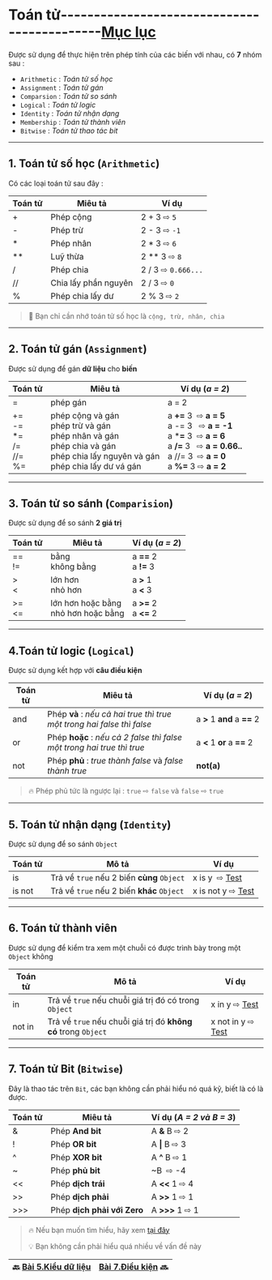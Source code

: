 # Toán tử--------------------------------------------[Mục lục](https://github.com/Zenfection/Python)

Được sử dụng để thực hiện trên phép tính của các biến với nhau, có **7** nhóm sau :

- `Arithmetic` : *Toán tử số học*
- `Assignment` : *Toán tử gán*
- `Comparsion` : *Toán tử so sánh*
- `Logical` : *Toán tử logic*
- `Identity` : *Toán tử nhận dạng*
- `Membership` : *Toán tử thành viên*
- `Bitwise` : *Toán tử thao tác bit*

---

## 1. Toán tử số học (`Arithmetic`)

Có các loại toán tử sau đây :

| Toán tử | Miêu tả              | Ví dụ              |
| ------- | -------------------- | ------------------ |
| +       | Phép cộng            | 2 + 3 ⇨ `5`        |
| -       | Phép trừ             | 2 - 3 ⇨ `-1`       |
| *       | Phép nhân            | 2 * 3 ⇨ `6`        |
| **      | Luỹ thừa             | 2 ** 3 ⇨ `8`       |
| /       | Phép chia            | 2 / 3 ⇨ `0.666...` |
| //      | Chia lấy phần nguyên | 2 / 3 ⇨ `0`        |
| %       | Phép chia lấy dư     | 2 % 3 ⇨ `2`        |

> 🤔 Bạn chỉ cần nhớ toán tử số học là `cộng, trừ, nhân, chia`

---

## 2. Toán tử gán (`Assignment`)

Được sử dụng để gán **dữ liệu** cho **biến**

| Toán tử                           | Miêu tả                                                                                                                               | Ví dụ (*a = 2*)                                                                                                                                                |
| --------------------------------- | ------------------------------------------------------------------------------------------------------------------------------------- | -------------------------------------------------------------------------------------------------------------------------------------------------------------- |
| =                                 | phép gán                                                                                                                              | a = 2                                                                                                                                                          |
| +=<br>-=<br>*=<br>/=<br>//=<br>%= | phép cộng và gán<br>phép trừ và gán<br>phép nhân và gán<br>phép chia và gán<br>phép chia lấy nguyên và gán<br>phép chia lấy dư vá gán | a **+=** 3  ⇨ **a = 5**<br>a -= 3   ⇨ **a = -1**<br>a ***=** 3  ⇨ **a = 6**<br>a **/=** 3   ⇨ **a = 0.66..**<br>a //= 3  ⇨ **a = 0**<br>a **%=** 3 ⇨ **a = 2** |

---

## 3. Toán tử so sánh (`Comparision`)

Được sử dụng để so sánh **2 giá trị**

| Toán tử  | Miêu tả                                | Ví dụ (*a = 2*)          |
| -------- | -------------------------------------- | ------------------------ |
| ==<br>!= | bằng<br>không bằng                     | a **==** 2<br>a **!=** 3 |
| ><br><   | lớn hơn<br>nhỏ hơn                     | a **>** 1<br>a **<** 3   |
| >=<br><= | lớn hơn hoặc bằng<br>nhỏ hơn hoặc bằng | a **>=** 2<br>a **<=** 2 |

---

## 4.Toán tử logic (`Logical`)

Được sử dụng kết hợp với **câu điều kiện**

| Toán tử | Miêu tả                                                                      | Ví dụ (*a = 2*)              |
| ------- | ---------------------------------------------------------------------------- | ---------------------------- |
| and     | Phép **và** : *nếu cả hai true thì true* <br>*một trong hai false thì false* | a **>** 1 **and** a **==** 2 |
| or      | Phép **hoặc** : *nếu cả 2 false thì false*<br>*một trong hai true thì true*  | a **<** 1 **or** a **==** 2  |
| not     | Phép **phủ** : *true thành false* và *false thành true*                      | **not(a)**                   |

> 🔥 Phép phủ tức là ngược lại : `true` ⇨ `false` và `false` ⇨ `true`

---

## 5. Toán tử nhận dạng (`Identity`)

Được sử dụng để so sánh `Object` 

| Toán tử | Mô tả                                      | Ví dụ                                                                                            |
| ------- | ------------------------------------------ | ------------------------------------------------------------------------------------------------ |
| is      | Trả về `true` nếu 2 biến **cùng** `Object` | x is y  ⇨ [Test](https://www.w3schools.com/python/trypython.asp?filename=demo_oper_identity1)    |
| is not  | Trả về `true` nếu 2 biến **khác** `Object` | x is not y ⇨ [Test](https://www.w3schools.com/python/trypython.asp?filename=demo_oper_identity2) |

---

## 6. Toán tử thành viên

Được sử dụng để kiểm tra xem một chuỗi có được trình bày trong một `Object` không 

| Toán tử | Mô tả                                                          | Ví dụ                                                                                              |
| ------- | -------------------------------------------------------------- | -------------------------------------------------------------------------------------------------- |
| in      | Trả về `true` nếu chuỗi giá trị đó có trong `Object`           | x in y ⇨ [Test](https://www.w3schools.com/python/trypython.asp?filename=demo_oper_membership1)     |
| not in  | Trả về `true` nếu chuỗi giá trị đó **không có** trong `Object` | x not in y ⇨ [Test](https://www.w3schools.com/python/trypython.asp?filename=demo_oper_membership2) |

---

## 7. Toán tử Bit (`Bitwise`)

Đây là thao tác trên `Bit`, các bạn không cần phải hiểu nó quá kỹ, biết là có là được.

| Toán tử | Miêu tả                     | Ví dụ (*A = 2 và B = 3*) |
| ------- | --------------------------- | ------------------------ |
| &       | Phép **And bit**            | A **&** B ⇨ 2            |
| !       | Phép **OR bit**             | A **\|** B ⇨ 3           |
| ^       | Phép **XOR bit**            | A **^** B ⇨ 1            |
| ~       | Phép **phủ bit**            | ~B  ⇨ -4                 |
| <<      | Phép **dịch trái**          | A **<<** 1 ⇨ 4           |
| >>      | Phép **dịch phải**          | A **>>** 1 ⇨ 1           |
| >>>     | Phép **dịch phải với Zero** | A **>>>** 1 ⇨ 1          |

> 🔥 Nếu bạn muốn tìm hiểu, hãy xem [tại đây](https://openplanning.net/12281/cac-toan-tu-bitwise)
> 
> 💡 Bạn không cần phải hiểu quá nhiều về vấn đề này

| 🔙  [Bài 5.Kiểu dữ liệu](https://github.com/Zenfection/Python/blob/main/Python%20Basic/5.Kieudulieu.md) | [Bài 7.Điều kiện](https://github.com/Zenfection/Python/blob/main/Python%20Basic/7.Dieukien.md) 🔜  |
| ------------------------------------------------------------------------------------------------------- | --- |